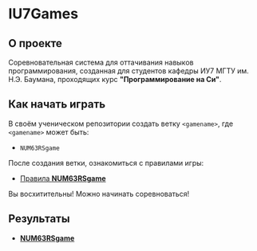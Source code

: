 # IU7Games

## О проекте
Соревновательная система для оттачивания навыков программирования, созданная для студентов кафедры ИУ7 МГТУ им. Н.Э. Баумана, проходящих курс **"Программирование на Си"**.

## Как начать играть 

В своём ученическом репозитории создать ветку `<gamename>`, 
где `<gamename>` может быть:
*   `NUM63RSgame`  
<!-- *   `7EQUEENCEgame`
*   `XOgame`
*   `STRgame`
*   `TEEN48game`
*   `TR4V31game`
*   `T3TR15game`
*   `R3463NTgame`
*   `W00DCUTT3Rgame`

В этой ветке изменить файл `.gitlab-ci.yml` в соответствии с приведенным ниже:
```yaml
image: hackfeed/iu7games
build:
  script:
    - $CI_COMMIT_REF_NAME
  after_script:
    - rm -f *.o
  coverage: '/lines[\.]+\: (\d+\.\d+)\%/'
  artifacts:
    paths:
      - ./*.so
      - ./*game/*_codecoverage
``` -->

После создания ветки, ознакомиться с правилами игры:

<!-- *   [**Инструкция для практикантов, весна 2020**](https://git.iu7.bmstu.ru/IU7-Projects/iu7games/wikis/STAIU7HOME) -->
*   [Правила **NUM63RSgame**](https://git.iu7.bmstu.ru/IU7-Projects/iu7games/wikis/NUM63RSgame-Greeting#показания-к-выполнению-задания)
<!-- *   [Правила **7EQUEENCEgame**](https://git.iu7.bmstu.ru/IU7-Projects/iu7games/wikis/7EQUEENCEgame-Greeting#показания-к-выполнению-задания)
*   [Правила **XOgame**](https://git.iu7.bmstu.ru/IU7-Projects/iu7games/wikis/XOgame-Greeting#показания-к-выполнению-задания)
*   [Правила **STRgame**](https://git.iu7.bmstu.ru/IU7-Projects/iu7games/wikis/STRgame-Greeting#показания-к-выполнению-задания)
*   [Правила **TEEN48game**](https://git.iu7.bmstu.ru/IU7-Projects/iu7games/wikis/TEEN48game-Greeting#показания-к-выполнению-задания)
*   [Правила **TR4V31game**](https://git.iu7.bmstu.ru/IU7-Projects/iu7games/-/wikis/TR4V31game-Greeting#показания-к-выполнению-задания)
*   [Правила **T3TR15game**](https://git.iu7.bmstu.ru/IU7-Projects/iu7games/-/wikis/T3TR15game-Greeting)
*   [Правила **R3463NTgame**](https://git.iu7.bmstu.ru/IU7-Projects/iu7games/-/wikis/R3463NTgame-Greeting)
*   [Правила **W00DCUTT3Rgame**](https://git.iu7.bmstu.ru/IU7-Projects/iu7games/-/wikis/W00DCUTT3Rgame-Greeting) -->

Вы восхитительны! Можно начинать соревноваться!

## Результаты

*   [**NUM63RSgame**](https://git.iu7.bmstu.ru/IU7-Projects/iu7games/-/wikis/NUM63RSgame-Leaderboard)
<!-- *   [**NUM63RSgame Practice 2020**](https://git.iu7.bmstu.ru/IU7-Projects/iu7games/-/wikis/NUM63RSgame_practice-Leaderboard)
*   [**7EQUEENCEgame**](https://git.iu7.bmstu.ru/IU7-Projects/iu7games/-/wikis/7EQUEENCEgame-Leaderboard)
*   [**7EQUEENCEgame Practice 2020**](https://git.iu7.bmstu.ru/IU7-Projects/iu7games/-/wikis/7EQUEENCEgame_practice-Leaderboard)
*   [**XOgame**](https://git.iu7.bmstu.ru/IU7-Projects/iu7games/-/wikis/XOgame-Leaderboard)
*   [**XOgame Practice 2020**](https://git.iu7.bmstu.ru/IU7-Projects/iu7games/-/wikis/XOgame_practice-Leaderboard)
*   [**STRgame**](https://git.iu7.bmstu.ru/IU7-Projects/iu7games/-/wikis/STRgame-Leaderboard)
*   [**STRgame Practice 2020**](https://git.iu7.bmstu.ru/IU7-Projects/iu7games/-/wikis/STRgame_practice-Leaderboard)
*   [**TEEN48game**](https://git.iu7.bmstu.ru/IU7-Projects/iu7games/-/wikis/TEEN48game-Leaderboard)
*   [**TEEN48game Practice 2020**](https://git.iu7.bmstu.ru/IU7-Projects/iu7games/-/wikis/TEEN48game_practice-Leaderboard)
*   [**TR4V31game**](https://git.iu7.bmstu.ru/IU7-Projects/iu7games/-/wikis/TR4V31game-Leaderboard)
*   [**T3TR15game**](https://git.iu7.bmstu.ru/IU7-Projects/iu7games/-/wikis/T3TR15game-Leaderboard)
*   [**R3463NTgame**](https://git.iu7.bmstu.ru/IU7-Projects/iu7games/-/wikis/R3463NTgame-Leaderboard)
*   [**W00DCUTT3Rgame**](https://git.iu7.bmstu.ru/IU7-Projects/iu7games/-/wikis/W00DCUTT3Rgame-Leaderboard)

## Changelog

## 2.4.0 (22.12.2020)
* Открытая девятая игра **W00DCUTT3Rgame**.

## 2.3.0 (05.12.2020)
* Открытая восьмая игра **R3463NTgame**.

## 2.2.0 (28.10.2020)
* Открытая седьмая игра **T3TR15game**.

## 2.1.0 (24.09.2020) 
* Открытая шестая игра **TRAVELgame**.

### 2.0.0 (04.05.2020)
*   Открыта пятая игра **TEEN48game**. Запуск **#STAIU7HOME Spring Algorithm Practice**

### 1.3.0 (27.04.2020)
*   Открыта четвертая игра **STRgame**

### 1.2.0 (28.03.2020)
*   Открыта третья игра **XOgame**

### 1.1.0 (07.03.2020)
*   Открыта вторая игра **7EQUEENCEgame**

### 1.0.2 (04.03.2020)
*   Изменен интервал для NUM63RSgame для уменьшения вероятности зависания деплоя

### 1.0.1 (27.02.2020)
*   Исправлено отображение изменения позиции в лидербордах

### 1.0.0 (22.02.2020)
*   Открыта первая игра **NUM63RSgame** -->
